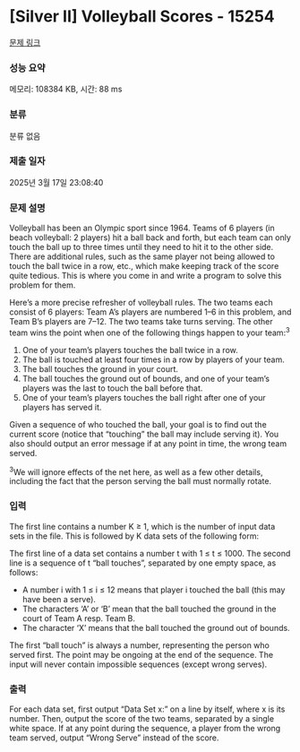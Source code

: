 # [Silver II] Volleyball Scores - 15254 

[문제 링크](https://www.acmicpc.net/problem/15254) 

### 성능 요약

메모리: 108384 KB, 시간: 88 ms

### 분류

분류 없음

### 제출 일자

2025년 3월 17일 23:08:40

### 문제 설명

<p>Volleyball has been an Olympic sport since 1964. Teams of 6 players (in beach volleyball: 2 players) hit a ball back and forth, but each team can only touch the ball up to three times until they need to hit it to the other side. There are additional rules, such as the same player not being allowed to touch the ball twice in a row, etc., which make keeping track of the score quite tedious. This is where you come in and write a program to solve this problem for them.</p>

<p>Here’s a more precise refresher of volleyball rules. The two teams each consist of 6 players: Team A’s players are numbered 1–6 in this problem, and Team B’s players are 7–12. The two teams take turns serving. The other team wins the point when one of the following things happen to your team:<sup>3</sup></p>

<ol>
	<li>One of your team’s players touches the ball twice in a row.</li>
	<li>The ball is touched at least four times in a row by players of your team.</li>
	<li>The ball touches the ground in your court.</li>
	<li>The ball touches the ground out of bounds, and one of your team’s players was the last to touch the ball before that.</li>
	<li>One of your team’s players touches the ball right after one of your players has served it.</li>
</ol>

<p>Given a sequence of who touched the ball, your goal is to find out the current score (notice that “touching” the ball may include serving it). You also should output an error message if at any point in time, the wrong team served.</p>

<p><sup>3</sup>We will ignore effects of the net here, as well as a few other details, including the fact that the person serving the ball must normally rotate.</p>

### 입력 

 <p>The first line contains a number K ≥ 1, which is the number of input data sets in the file. This is followed by K data sets of the following form:</p>

<p>The first line of a data set contains a number t with 1 ≤ t ≤ 1000. The second line is a sequence of t “ball touches”, separated by one empty space, as follows:</p>

<ul>
	<li>A number i with 1 ≤ i ≤ 12 means that player i touched the ball (this may have been a serve).</li>
	<li>The characters ‘A’ or ‘B’ mean that the ball touched the ground in the court of Team A resp. Team B.</li>
	<li>The character ‘X’ means that the ball touched the ground out of bounds.</li>
</ul>

<p>The first “ball touch” is always a number, representing the person who served first. The point may be ongoing at the end of the sequence. The input will never contain impossible sequences (except wrong serves).</p>

### 출력 

 <p>For each data set, first output “Data Set x:” on a line by itself, where x is its number. Then, output the score of the two teams, separated by a single white space. If at any point during the sequence, a player from the wrong team served, output “Wrong Serve” instead of the score.</p>

